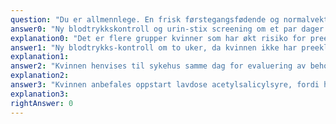 ```yaml
---
question: "Du er allmennlege. En frisk førstegangsfødende og normalvektig kvinne på 27 år kommer til svangerskapskontroll i uke 36. Blodtrykket måles til 140/90 mmHg, mens hun tidligere har hatt rundt 115/80 mmHg. Urin stix er negativ. Hun føler seg frisk og kjenner godt med liv. Hva er beste tiltak videre som allmennlege?"
answer0: "Ny blodtrykkskontroll og urin-stix screening om et par dager. Be henne kontakte deg eller sykehuset dersom hun får tegn på sterk pannehodepine, magesmerter eller lite liv."
explanation0: "Det er flere grupper kvinner som har økt risiko for preeklampsi, og disse bør tilbys forebygging med lavdose acetylsalicylsyre fra uke 12. Lavose acetylsalcysyre har ingen dokumentert positiv effekt ift. preeklampsiutvikling dersom medikasjonen startes etter uke 16, og dette anbefales derfor ikke. Hypertensjon i graviditeten defineres som ≥140 mmHg systolisk BT og/eller ≥90 mmHg diastolisk BT. Hjerneblødning er en fryktet komplikasjon ved preeklampsi, og autoreguleringen av hjernens blodtrykk virker ikke over 160 mmHg. Antihypertensiv behandling startes derfor hos ellers friske gravide med nyoppstått hypertensjon der systolisk blodtrykk er ca 150 mmHg. Hos kvinner med kronisk hypertensjon vil blodtrykksbehandlingen være mer aggressiv, med tanke på langtidseffekter på endeorganene (nye/hjerte/hjerne etc). Du ønsker ikke vente lenge med å kontrollere kvinnen (og blodtrykket og urinen), da 20% av alle gravide som starter med hypertensjon, etterhvert utvikler proteinuri (evt et annet preeklampsi-tegn i tillegg til hypertensjonen). Alle gravide med risiko for preeklampsi (slik som denne kvinnen med nyoppstått hypertensjon) bør informeres om subjektive symptomer på organsvikt ved preeklampsi (lite liv pga placentarsvikt, (panne)hodepine pga alvorlig hypertensjon og eklampsifare, magesmerter pga HELLP/leveraffeksjon eller abruptio placenta pga placentarsvikt)."
answer1: "Ny blodtrykks-kontroll om to uker, da kvinnen ikke har preeklampsi. Be henne kontakte deg eller sykehuset dersom hun kjenner sterk pannehodepine, magesmerter eller lite liv."
explanation1:
answer2: "Kvinnen henvises til sykehus samme dag for evaluering av behov for antihypertensjon"
explanation2:
answer3: "Kvinnen anbefales oppstart lavdose acetylsalicylsyre, fordi hun har høy preeklampsirisiko"
explanation3:
rightAnswer: 0
---
```

